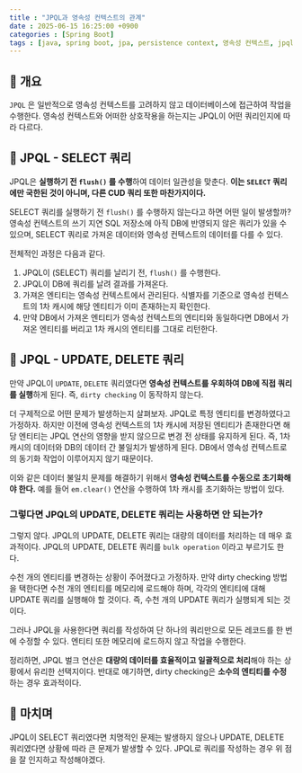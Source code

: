 ```yaml
---
title : "JPQL과 영속성 컨텍스트의 관계"
date : 2025-06-15 16:25:00 +0900
categories : [Spring Boot]
tags : [java, spring boot, jpa, persistence context, 영속성 컨텍스트, jpql, 스프링 부트]
---
```


## 📌 개요

`JPQL` 은 일반적으로 영속성 컨텍스트를 고려하지 않고 데이터베이스에 접근하여 작업을 수행한다. 영속성 컨텍스트와 어떠한 상호작용을 하는지는 JPQL이 어떤 쿼리인지에 따라 다르다.

## 📌 JPQL - SELECT 쿼리

JPQL은 **실행하기 전 `flush()` 를 수행**하여 데이터 일관성을 맞춘다. **이는 `SELECT` 쿼리에만 국한된 것이 아니며, 다른 CUD 쿼리 또한 마찬가지이다.**

SELECT 쿼리를 실행하기 전 `flush()` 를 수행하지 않는다고 하면 어떤 일이 발생할까? 영속성 컨텍스트의 쓰기 지연 SQL 저장소에 아직 DB에 반영되지 않은 쿼리가 있을 수 있으며, SELECT 쿼리로 가져온 데이터와 영속성 컨텍스트의 데이터를 다를 수 있다.

전체적인 과정은 다음과 같다.

1. JPQL이 (SELECT) 쿼리를 날리기 전, `flush()` 를 수행한다.
2. JPQL이 DB에 쿼리를 날려 결과를 가져온다.
3. 가져온 엔티티는 영속성 컨텍스트에서 관리된다. 식별자를 기준으로 영속성 컨텍스트의 1차 캐시에 해당 엔티티가 이미 존재하는지 확인한다.
4. 만약 DB에서 가져온 엔티티가 영속성 컨텍스트의 엔티티와 동일하다면 DB에서 가져온 엔티티를 버리고 1차 캐시의 엔티티를 그대로 리턴한다.

## 📌 JPQL - UPDATE, DELETE 쿼리

만약 JPQL이 `UPDATE`, `DELETE` 쿼리였다면 **영속성 컨텍스트를 우회하여 DB에 직접 쿼리를 실행**하게 된다. 즉, `dirty checking` 이 동작하지 않는다.

더 구제적으로 어떤 문제가 발생하는지 살펴보자. JPQL로 특정 엔티티를 변경하였다고 가정하자. 하지만 이전에 영속성 컨텍스트의 1차 캐시에 저장된 엔티티가 존재한다면 해당 엔티티는 JPQL 연산의 영향을 받지 않으므로 변경 전 상태를 유지하게 된다. 즉, 1차 캐시의 데이터와 DB의 데이터 간 불일치가 발생하게 된다. DB에서 영속성 컨텍스트로의 동기화 작업이 이루어지지 않기 때문이다.

이와 같은 데이터 불일치 문제를 해결하기 위해서 **영속성 컨텍스트를 수동으로 초기화해야 한다.** 예를 들어 `em.clear()` 연산을 수행하여 1차 캐시를 초기화하는 방법이 있다.

### 그렇다면 JPQL의 UPDATE, DELETE 쿼리는 사용하면 안 되는가?

그렇지 않다. JPQL의 UPDATE, DELETE 쿼리는 대량의 데이터를 처리하는 데 매우 효과적이다. JPQL의 UPDATE, DELETE 쿼리를 `bulk operation` 이라고 부르기도 한다.

수천 개의 엔티티를 변경하는 상황이 주어졌다고 가정하자. 만약 dirty checking 방법을 택한다면 수천 개의 엔티티를 메모리에 로드해야 하며, 각각의 엔티티에 대해 UPDATE 쿼리를 실행해야 할 것이다. 즉, 수천 개의 UPDATE 쿼리가 실행되게 되는 것이다.

그러나 JPQL을 사용한다면 쿼리를 작성하여 단 하나의 쿼리만으로 모든 레코드를 한 번에 수정할 수 있다. 엔티티 또한 메모리에 로드하지 않고 작업을 수행한다.

정리하면, JPQL 벌크 연산은 **대량의 데이터를 효율적이고 일괄적으로 처리**해야 하는 상황에서 유리한 선택지이다. 반대로 얘기하면, dirty checking은 **소수의 엔티티를 수정**하는 경우 효과적이다.

## 📌 마치며

JPQL이 SELECT 쿼리였다면 치명적인 문제는 발생하지 않으나 UPDATE, DELETE 쿼리였다면 상황에 따라 큰 문제가 발생할 수 있다. JPQL로 쿼리를 작성하는 경우 위 점을 잘 인지하고 작성해야겠다.